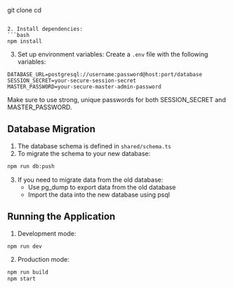 git clone <your-repository-url>
cd <repository-name>
```

2. Install dependencies:
```bash
npm install
```

3. Set up environment variables:
Create a `.env` file with the following variables:
```
DATABASE_URL=postgresql://username:password@host:port/database
SESSION_SECRET=your-secure-session-secret
MASTER_PASSWORD=your-secure-master-admin-password
```

Make sure to use strong, unique passwords for both SESSION_SECRET and MASTER_PASSWORD.

## Database Migration

1. The database schema is defined in `shared/schema.ts`
2. To migrate the schema to your new database:
```bash
npm run db:push
```

3. If you need to migrate data from the old database:
   - Use pg_dump to export data from the old database
   - Import the data into the new database using psql

## Running the Application

1. Development mode:
```bash
npm run dev
```

2. Production mode:
```bash
npm run build
npm start